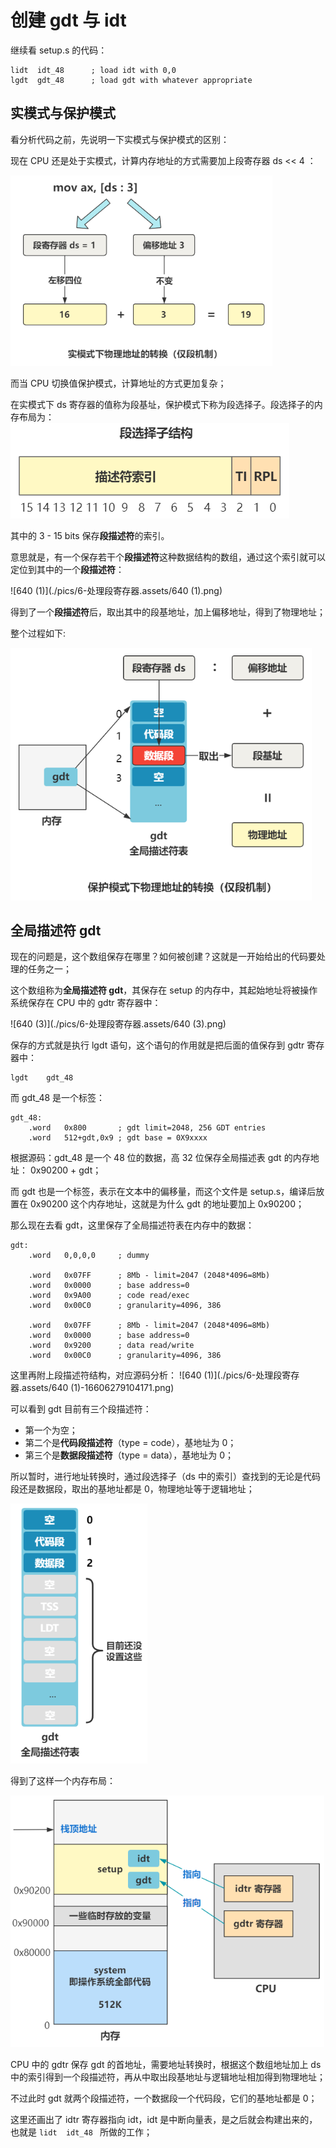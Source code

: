 # 创建 gdt 与 idt

继续看 setup.s 的代码：

````assembly
lidt  idt_48      ; load idt with 0,0
lgdt  gdt_48      ; load gdt with whatever appropriate
````



## 实模式与保护模式

看分析代码之前，先说明一下实模式与保护模式的区别：

现在 CPU 还是处于实模式，计算内存地址的方式需要加上段寄存器 ds << 4 ：

<img src="./pics/6-处理段寄存器.assets/640 (6).png" alt="640 (6)" style="zoom:80%;" />

而当 CPU 切换值保护模式，计算地址的方式更加复杂；

在实模式下 ds 寄存器的值称为段基址，保护模式下称为段选择子。段选择子的内存布局为：
![640](./pics/6-处理段寄存器.assets/640.png)

其中的 3 - 15 bits 保存**段描述符**的索引。

意思就是，有一个保存若干个**段描述符**这种数据结构的数组，通过这个索引就可以定位到其中的一个**段描述符**：

![640 (1)](./pics/6-处理段寄存器.assets/640 (1).png)

得到了一个**段描述符**后，取出其中的段基地址，加上偏移地址，得到了物理地址；

整个过程如下:

<img src="./pics/6-处理段寄存器.assets/640 (2).png" alt="640 (2)" style="zoom:80%;" />



## 全局描述符 gdt

现在的问题是，这个数组保存在哪里？如何被创建？这就是一开始给出的代码要处理的任务之一；

这个数组称为**全局描述符 gdt**，其保存在 setup 的内存中，其起始地址将被操作系统保存在 CPU 中的 gdtr 寄存器中：

![640 (3)](./pics/6-处理段寄存器.assets/640 (3).png)

保存的方式就是执行 lgdt 语句，这个语句的作用就是把后面的值保存到 gdtr 寄存器中：

````assembly
lgdt    gdt_48
````

而 gdt_48 是一个标签：

````assembly
gdt_48:
    .word   0x800       ; gdt limit=2048, 256 GDT entries
    .word   512+gdt,0x9 ; gdt base = 0X9xxxx
````

根据源码：gdt_48 是一个 48 位的数据，高 32 位保存全局描述表 gdt 的内存地址： 0x90200 + gdt；

而 gdt 也是一个标签，表示在文本中的偏移量，而这个文件是 setup.s，编译后放置在 0x90200 这个内存地址，这就是为什么 gdt 的地址要加上 0x90200；

那么现在去看 gdt，这里保存了全局描述符表在内存中的数据：

````assembly
gdt:
    .word   0,0,0,0     ; dummy

    .word   0x07FF      ; 8Mb - limit=2047 (2048*4096=8Mb)
    .word   0x0000      ; base address=0
    .word   0x9A00      ; code read/exec
    .word   0x00C0      ; granularity=4096, 386

    .word   0x07FF      ; 8Mb - limit=2047 (2048*4096=8Mb)
    .word   0x0000      ; base address=0
    .word   0x9200      ; data read/write
    .word   0x00C0      ; granularity=4096, 386
````

这里再附上段描述符结构，对应源码分析：
![640 (1)](./pics/6-处理段寄存器.assets/640 (1)-16606279104171.png)

可以看到 gdt 目前有三个段描述符：

- 第一个为空；
- 第二个是**代码段描述符**（type = code），基地址为 0；
- 第三个是**数据段描述符**（type = data），基地址为 0；

所以暂时，进行地址转换时，通过段选择子（ds 中的索引）查找到的无论是代码段还是数据段，取出的基地址都是 0，物理地址等于逻辑地址；

<img src="./pics/6-处理段寄存器.assets/640 (4).png" alt="640 (4)" style="zoom:80%;" />

得到了这样一个内存布局：

<img src="./pics/6-处理段寄存器.assets/640 (5).png" alt="640 (5)" style="zoom:80%;" />

CPU 中的 gdtr 保存 gdt 的首地址，需要地址转换时，根据这个数组地址加上 ds 中的索引得到一个段描述符，再从中取出段基地址与逻辑地址相加得到物理地址；

不过此时 gdt 就两个段描述符，一个数据段一个代码段，它们的基地址都是 0；

这里还画出了 idtr 寄存器指向 idt，idt 是中断向量表，是之后就会构建出来的，也就是 `lidt  idt_48 ` 所做的工作；
